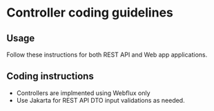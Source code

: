 # Controller coding guidelines

## Usage
Follow these instructions for both REST API and Web app applications. 

## Coding instructions

- Controllers are implmented using Webflux only 
- Use Jakarta for REST API DTO input validations as needed.